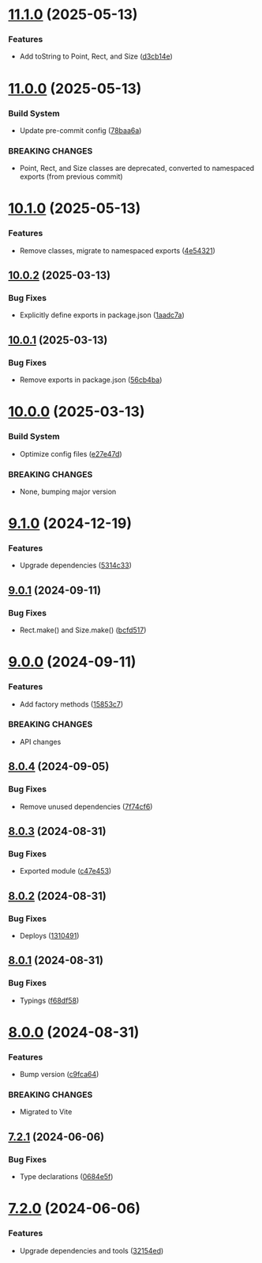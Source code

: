 # [11.1.0](https://github.com/andrewscwei/spase/compare/v11.0.0...v11.1.0) (2025-05-13)


### Features

* Add toString to Point, Rect, and Size ([d3cb14e](https://github.com/andrewscwei/spase/commit/d3cb14e2aac1d74dbe4dddadb696a8b9e398d4d3))

# [11.0.0](https://github.com/andrewscwei/spase/compare/v10.1.0...v11.0.0) (2025-05-13)


### Build System

* Update pre-commit config ([78baa6a](https://github.com/andrewscwei/spase/commit/78baa6adde62fc7e0279cd059a1dc7f4ba0b3de0))


### BREAKING CHANGES

* Point, Rect, and Size classes are deprecated, converted to namespaced exports (from previous commit)

# [10.1.0](https://github.com/andrewscwei/spase/compare/v10.0.2...v10.1.0) (2025-05-13)


### Features

* Remove classes, migrate to namespaced exports ([4e54321](https://github.com/andrewscwei/spase/commit/4e543216c8880a940c118de60b4b69390404137b))

## [10.0.2](https://github.com/andrewscwei/spase/compare/v10.0.1...v10.0.2) (2025-03-13)


### Bug Fixes

* Explicitly define exports in package.json ([1aadc7a](https://github.com/andrewscwei/spase/commit/1aadc7ac21fb94d81668e17c997b229c91e54ed9))

## [10.0.1](https://github.com/andrewscwei/spase/compare/v10.0.0...v10.0.1) (2025-03-13)


### Bug Fixes

* Remove exports in package.json ([56cb4ba](https://github.com/andrewscwei/spase/commit/56cb4ba2b001a2b87844bf1bedb4d63a8d894996))

# [10.0.0](https://github.com/andrewscwei/spase/compare/v9.1.0...v10.0.0) (2025-03-13)


### Build System

* Optimize config files ([e27e47d](https://github.com/andrewscwei/spase/commit/e27e47d3881e41b3555bef228e2c39d86e735558))


### BREAKING CHANGES

* None, bumping major version

# [9.1.0](https://github.com/andrewscwei/spase/compare/v9.0.1...v9.1.0) (2024-12-19)


### Features

* Upgrade dependencies ([5314c33](https://github.com/andrewscwei/spase/commit/5314c332cc4178cf441821a5503c60ebf949cce3))

## [9.0.1](https://github.com/andrewscwei/spase/compare/v9.0.0...v9.0.1) (2024-09-11)


### Bug Fixes

* Rect.make() and Size.make() ([bcfd517](https://github.com/andrewscwei/spase/commit/bcfd51710c5231aea61c9bdc58b2971b0f3eaea9))

# [9.0.0](https://github.com/andrewscwei/spase/compare/v8.0.4...v9.0.0) (2024-09-11)


### Features

* Add factory methods ([15853c7](https://github.com/andrewscwei/spase/commit/15853c7397a98e4eb8cbe776ffb9806910f18110))


### BREAKING CHANGES

* API changes

## [8.0.4](https://github.com/andrewscwei/spase/compare/v8.0.3...v8.0.4) (2024-09-05)


### Bug Fixes

* Remove unused dependencies ([7f74cf6](https://github.com/andrewscwei/spase/commit/7f74cf60a3d56d5e036478797f3504bbf53525f3))

## [8.0.3](https://github.com/andrewscwei/spase/compare/v8.0.2...v8.0.3) (2024-08-31)


### Bug Fixes

* Exported module ([c47e453](https://github.com/andrewscwei/spase/commit/c47e4535d4e7fe978dfb7126f90f19b6533d06f8))

## [8.0.2](https://github.com/andrewscwei/spase/compare/v8.0.1...v8.0.2) (2024-08-31)


### Bug Fixes

* Deploys ([1310491](https://github.com/andrewscwei/spase/commit/1310491c62929b35a13c03d1163ccd8506897c34))

## [8.0.1](https://github.com/andrewscwei/spase/compare/v8.0.0...v8.0.1) (2024-08-31)


### Bug Fixes

* Typings ([f68df58](https://github.com/andrewscwei/spase/commit/f68df58c6c5593c578c2c2e1bbbdaae3bede8d43))

# [8.0.0](https://github.com/andrewscwei/spase/compare/v7.2.1...v8.0.0) (2024-08-31)


### Features

* Bump version ([c9fca64](https://github.com/andrewscwei/spase/commit/c9fca640bab60966f89dfd346421a16ca7223aef))


### BREAKING CHANGES

* Migrated to Vite

## [7.2.1](https://github.com/andrewscwei/spase/compare/v7.2.0...v7.2.1) (2024-06-06)


### Bug Fixes

* Type declarations ([0684e5f](https://github.com/andrewscwei/spase/commit/0684e5f9e0209f7aac3c18366759f3573ed14767))

# [7.2.0](https://github.com/andrewscwei/spase/compare/v7.1.0...v7.2.0) (2024-06-06)


### Features

* Upgrade dependencies and tools ([32154ed](https://github.com/andrewscwei/spase/commit/32154ede1179333f18200a75434ebf34b8465a80))
